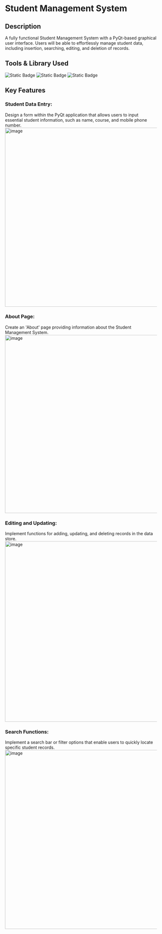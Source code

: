 # Student Management System
## Description
A fully functional Student Management System with a PyQt-based graphical user interface. Users will be able to effortlessly manage student data, including insertion, searching, editing, and deletion of records.

## Tools & Library Used
![Static Badge](https://img.shields.io/badge/Python-FFD43B?style=for-the-badge&logo=python&logoColor=blue)
![Static Badge](https://img.shields.io/badge/MySQL-005C84?style=for-the-badge&logo=mysql&logoColor=white)
![Static Badge](	https://img.shields.io/badge/PyCharm-000000.svg?&style=for-the-badge&logo=PyCharm&logoColor=white)

## Key Features
### Student Data Entry: 
Design a form within the PyQt application that allows users to input essential student information, such as name, course, and mobile phone number. </br>
<img width="591" alt="image" src="https://github.com/user-attachments/assets/c7cfe17c-3033-4507-9110-64655b32d863" />

### About Page: 
Create an 'About' page providing information about the Student Management System.
<img width="588" alt="image" src="https://github.com/user-attachments/assets/81ed0782-0c21-4b2c-9e12-037b838fd402" />

### Editing and Updating: 
Implement functions for adding, updating, and deleting records in the data store.
<img width="596" alt="image" src="https://github.com/user-attachments/assets/e798973d-f7ba-411e-a41a-9010a8bf1366" />


### Search Functions: 
Implement a search bar or filter options that enable users to quickly locate specific student records.
<img width="591" alt="image" src="https://github.com/user-attachments/assets/f1ab919a-4ef1-43c9-bb68-60a0ee13c82c" />
